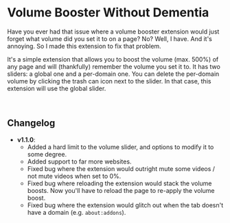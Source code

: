 # Volume Booster Without Dementia
Have you ever had that issue where a volume booster extension would just forget what volume did you set it to on a page? No? Well, I have. And it's annoying. So I made this extension to fix that problem.

It's a simple extension that allows you to boost the volume (max. 500%) of any page and will (thankfully) remember the volume you set it to. It has two sliders: a global one and a per-domain one. You can delete the per-domain volume by clicking the trash can icon next to the slider. In that case, this extension will use the global slider.

&nbsp;
## Changelog
- **v1.1.0**:
  - Added a hard limit to the volume slider, and options to modify it to some degree.
  - Added support to far more websites.
  - Fixed bug where the extension would outright mute some videos / not mute videos when set to 0%.
  - Fixed bug where reloading the extension would stack the volume boosts. Now you'll have to reload the page to re-apply the volume boost.
  - Fixed bug where the extension would glitch out when the tab doesn't have a domain (e.g. `about:addons`).